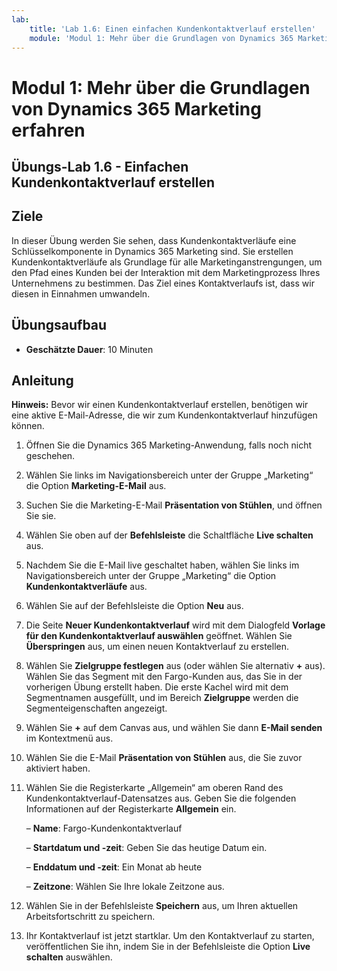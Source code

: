 ```yaml
---
lab:
    title: 'Lab 1.6: Einen einfachen Kundenkontaktverlauf erstellen'
    module: 'Modul 1: Mehr über die Grundlagen von Dynamics 365 Marketing erfahren'
---
```


Modul 1: Mehr über die Grundlagen von Dynamics 365 Marketing erfahren
========================

## Übungs-Lab 1.6 - Einfachen Kundenkontaktverlauf erstellen

## Ziele

In dieser Übung werden Sie sehen, dass Kundenkontaktverläufe eine Schlüsselkomponente in Dynamics 365 Marketing sind. Sie erstellen Kundenkontaktverläufe als Grundlage für alle Marketinganstrengungen, um den Pfad eines Kunden bei der Interaktion mit dem Marketingprozess Ihres Unternehmens zu bestimmen. Das Ziel eines Kontaktverlaufs ist, dass wir diesen in Einnahmen umwandeln.

## Übungsaufbau

  - **Geschätzte Dauer**: 10 Minuten

## Anleitung

**Hinweis:** Bevor wir einen Kundenkontaktverlauf erstellen, benötigen wir eine aktive E-Mail-Adresse, die wir zum Kundenkontaktverlauf hinzufügen können. 

1. Öffnen Sie die Dynamics 365 Marketing-Anwendung, falls noch nicht geschehen. 

2. Wählen Sie links im Navigationsbereich unter der Gruppe „Marketing“ die Option **Marketing-E-Mail** aus.

3. Suchen Sie die Marketing-E-Mail **Präsentation von Stühlen**, und öffnen Sie sie. 

4. Wählen Sie oben auf der **Befehlsleiste** die Schaltfläche **Live schalten** aus. 

5. Nachdem Sie die E-Mail live geschaltet haben, wählen Sie links im Navigationsbereich unter der Gruppe „Marketing“ die Option **Kundenkontaktverläufe** aus.

6. Wählen Sie auf der Befehlsleiste die Option **Neu** aus. 

7. Die Seite **Neuer Kundenkontaktverlauf** wird mit dem Dialogfeld **Vorlage für den Kundenkontaktverlauf auswählen** geöffnet. Wählen Sie **Überspringen** aus, um einen neuen Kontaktverlauf zu erstellen.

8. Wählen Sie **Zielgruppe festlegen** aus (oder wählen Sie alternativ **+** aus). Wählen Sie das Segment mit den Fargo-Kunden aus, das Sie in der vorherigen Übung erstellt haben. Die erste Kachel wird mit dem Segmentnamen ausgefüllt, und im Bereich **Zielgruppe** werden die Segmenteigenschaften angezeigt.

9. Wählen Sie **+** auf dem Canvas aus, und wählen Sie dann **E-Mail senden** im Kontextmenü aus.

10. Wählen Sie die E-Mail **Präsentation von Stühlen** aus, die Sie zuvor aktiviert haben. 

11. Wählen Sie die Registerkarte „Allgemein“ am oberen Rand des Kundenkontaktverlauf-Datensatzes aus. Geben Sie die folgenden Informationen auf der Registerkarte **Allgemein** ein.

	– **Name**: Fargo-Kundenkontaktverlauf

	– **Startdatum und -zeit**: Geben Sie das heutige Datum ein.

	– **Enddatum und -zeit**: Ein Monat ab heute

	– **Zeitzone**: Wählen Sie Ihre lokale Zeitzone aus. 

12. Wählen Sie in der Befehlsleiste **Speichern** aus, um Ihren aktuellen Arbeitsfortschritt zu speichern.

13. Ihr Kontaktverlauf ist jetzt startklar. Um den Kontaktverlauf zu starten, veröffentlichen Sie ihn, indem Sie in der Befehlsleiste die Option **Live schalten** auswählen.
